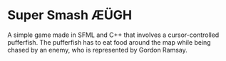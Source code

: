 # Super Smash ÆÜGH
A simple game made in SFML and C++ that involves a cursor-controlled pufferfish. The pufferfish has to eat food around the map while being chased by an enemy, who is represented by Gordon Ramsay.
